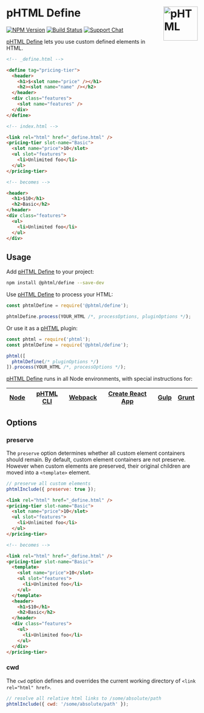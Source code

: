 # pHTML Define [<img src="https://phtmlorg.github.io/phtml/logo.svg" alt="pHTML" width="90" height="90" align="right">][phtml]

[![NPM Version][npm-img]][npm-url]
[![Build Status][cli-img]][cli-url]
[![Support Chat][git-img]][git-url]

[pHTML Define] lets you use custom defined elements in HTML.

```html
<!-- _define.html -->

<define tag="pricing-tier">
  <header>
    <h1>$<slot name="price" /></h1>
    <h2><slot name="name" /></h2>
  </header>
  <div class="features">
    <slot name="features" />
  </div>
</define>

<!-- index.html -->

<link rel="html" href="_define.html" />
<pricing-tier slot-name="Basic">
  <slot name="price">10</slot>
  <ul slot="features">
    <li>Unlimited foo</li>
  </ul>
</pricing-tier>

<!-- becomes -->

<header>
  <h1>$10</h1>
  <h2>Basic</h2>
</header>
<div class="features">
  <ul>
    <li>Unlimited foo</li>
  </ul>
</div>
```

## Usage

Add [pHTML Define] to your project:

```bash
npm install @phtml/define --save-dev
```

Use [pHTML Define] to process your HTML:

```js
const phtmlDefine = require('@phtml/define');

phtmlDefine.process(YOUR_HTML /*, processOptions, pluginOptions */);
```

Or use it as a [pHTML] plugin:

```js
const phtml = require('phtml');
const phtmlDefine = require('@phtml/define');

phtml([
  phtmlDefine(/* pluginOptions */)
]).process(YOUR_HTML /*, processOptions */);
```

[pHTML Define] runs in all Node environments, with special instructions for:

| [Node](INSTALL.md#node) | [pHTML CLI](INSTALL.md#phtml-cli) | [Webpack](INSTALL.md#webpack) | [Create React App](INSTALL.md#create-react-app) | [Gulp](INSTALL.md#gulp) | [Grunt](INSTALL.md#grunt) |
| --- | --- | --- | --- | --- | --- |

## Options

### preserve

The `preserve` option determines whether all custom element containers should remain. By default, custom element containers are not preserve. However when
custom elements are preserved, their original children are moved into a
`<template>` element.

```js
// preserve all custom elements
phtmlInclude({ preserve: true });
```

```html
<link rel="html" href="_define.html" />
<pricing-tier slot-name="Basic">
  <slot name="price">10</slot>
  <ul slot="features">
    <li>Unlimited foo</li>
  </ul>
</pricing-tier>

<!-- becomes -->

<link rel="html" href="_define.html" />
<pricing-tier slot-name="Basic">
  <template>
    <slot name="price">10</slot>
    <ul slot="features">
      <li>Unlimited foo</li>
    </ul>
  </template>
  <header>
    <h1>$10</h1>
    <h2>Basic</h2>
  </header>
  <div class="features">
    <ul>
      <li>Unlimited foo</li>
    </ul>
  </div>
</pricing-tier>
```

### cwd

The `cwd` option defines and overrides the current working directory of
`<link rel="html" href>`.

```js
// resolve all relative html links to /some/absolute/path
phtmlInclude({ cwd: '/some/absolute/path' });
```

[cli-img]: https://img.shields.io/travis/phtmlorg/phtml-define.svg
[cli-url]: https://travis-ci.org/phtmlorg/phtml-define
[git-img]: https://img.shields.io/badge/support-chat-blue.svg
[git-url]: https://gitter.im/phtmlorg/phtml
[npm-img]: https://img.shields.io/npm/v/@phtml/define.svg
[npm-url]: https://www.npmjs.com/package/@phtml/define

[pHTML]: https://github.com/phtmlorg/phtml
[pHTML Define]: https://github.com/phtmlorg/phtml-define

